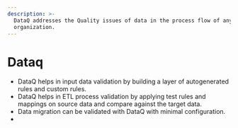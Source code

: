 ```yaml
---
description: >-
  DataQ addresses the Quality issues of data in the process flow of any
  organization.
---
```


# Dataq

* DataQ helps in input data validation by building a layer of autogenerated rules and custom rules.
* DataQ helps in ETL process validation by applying test rules and mappings on source data and compare against the target data.
* Data migration can be validated with DataQ with minimal configuration.
* 
